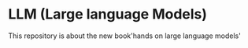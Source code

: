 # LLM (Large language Models)
This repository is about the new book'hands on large language models'

